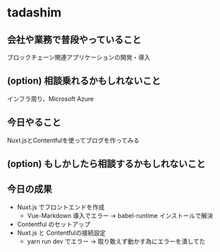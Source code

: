 # tadashim

## 会社や業務で普段やっていること
ブロックチェーン関連アプリケーションの開発・導入

## (option) 相談乗れるかもしれないこと
インフラ周り、Microsoft Azure

## 今日やること
Nuxt.jsとContentfulを使ってブログを作ってみる

## (option) もしかしたら相談するかもしれないこと

## 今日の成果
- Nuxt.js でフロントエンドを作成
  - Vue-Markdown 導入でエラー -> babel-runtime インストールで解決
- Contentful のセットアップ
- Nuxt.js と Contentfulの接続設定
  - yarn run dev でエラー -> 取り敢えず動かす為にエラーを潰してた
